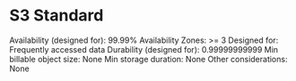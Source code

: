 # S3 Standard

Availability (designed for): 99.99%
Availability Zones: >= 3
Designed for: Frequently accessed data
Durability (designed for): 0.99999999999
Min billable object size: None
Min storage duration: None
Other considerations: None